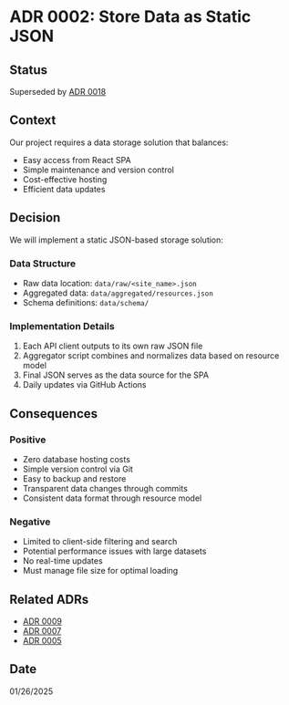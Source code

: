 # ADR 0002: Store Data as Static JSON

## Status
Superseded by [ADR 0018](./0018-new-data-structure.md)

## Context
Our project requires a data storage solution that balances:
- Easy access from React SPA
- Simple maintenance and version control
- Cost-effective hosting
- Efficient data updates

## Decision
We will implement a static JSON-based storage solution:

### Data Structure
- Raw data location: `data/raw/<site_name>.json`
- Aggregated data: `data/aggregated/resources.json`
- Schema definitions: `data/schema/`

### Implementation Details
1. Each API client outputs to its own raw JSON file
2. Aggregator script combines and normalizes data based on resource model
3. Final JSON serves as the data source for the SPA
4. Daily updates via GitHub Actions

## Consequences
### Positive
- Zero database hosting costs
- Simple version control via Git
- Easy to backup and restore
- Transparent data changes through commits
- Consistent data format through resource model

### Negative
- Limited to client-side filtering and search
- Potential performance issues with large datasets
- No real-time updates
- Must manage file size for optimal loading

## Related ADRs
- [ADR 0009](./0009-simplified-resource-model.md)
- [ADR 0007](./0007-api-first-data-collection-strategy.md)
- [ADR 0005](./0005-github-actions-for-ci-cd.md)

## Date
01/26/2025
